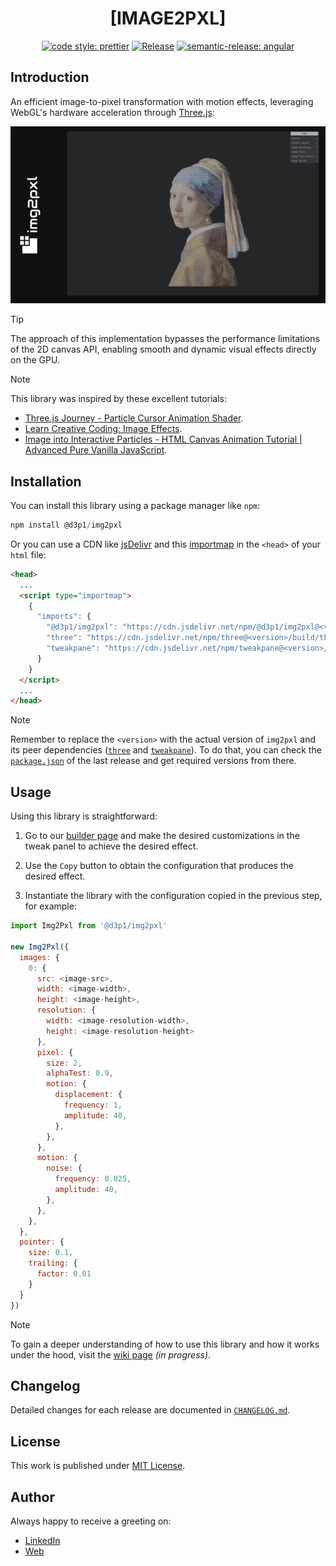 <div align=center>

# [IMAGE2PXL]

[![code style: prettier](https://img.shields.io/badge/code_style-prettier-ff69b4.svg)](https://github.com/prettier/prettier)
[![Release](https://github.com/d3p1/img2pxl/actions/workflows/release.yml/badge.svg)](https://github.com/d3p1/img2pxl/actions/workflows/release.yml)
[![semantic-release: angular](https://img.shields.io/badge/semantic--release-angular-e10079?logo=semantic-release)](https://github.com/semantic-release/semantic-release)

</div>

## Introduction

An efficient image-to-pixel transformation with motion effects, leveraging WebGL's hardware acceleration through [Three.js](https://threejs.org/):

<div align="center">

![Demo](https://raw.githubusercontent.com/d3p1/img2pxl/main/doc/media/demo.gif)

</div>

> [!TIP]
> The approach of this implementation bypasses the performance limitations of the 2D canvas API, enabling smooth and dynamic visual effects directly on the GPU.

> [!NOTE]
> This library was inspired by these excellent tutorials:
> - [Three.js Journey - Particle Cursor Animation Shader](https://threejs-journey.com/lessons/particles-cursor-animation-shader).
> - [Learn Creative Coding: Image Effects](https://www.youtube.com/watch?v=UeZ1pTg_nMo).
> - [Image into Interactive Particles - HTML Canvas Animation Tutorial | Advanced Pure Vanilla JavaScript](https://www.youtube.com/watch?v=afdHgwn1XCY). 


## Installation

You can install this library using a package manager like `npm`:

```javascript
npm install @d3p1/img2pxl
```

Or you can use a CDN like [jsDelivr](https://www.jsdelivr.com/) and this [importmap](https://developer.mozilla.org/en-US/docs/Web/HTML/Reference/Elements/script/type/importmap) in the `<head>` of your `html` file:

```html
<head>
  ...
  <script type="importmap">
    {
      "imports": {
        "@d3p1/img2pxl": "https://cdn.jsdelivr.net/npm/@d3p1/img2pxl@<version>/dist/img2pxl.min.js",
        "three": "https://cdn.jsdelivr.net/npm/three@<version>/build/three.module.min.js",
        "tweakpane": "https://cdn.jsdelivr.net/npm/tweakpane@<version>/dist/tweakpane.min.js"
      }
    }
  </script>
  ...
</head>
```

> [!NOTE]
> Remember to replace the `<version>` with the actual version of `img2pxl` and its peer dependencies ([`three`](https://github.com/mrdoob/three.js) and [`tweakpane`](https://github.com/cocopon/tweakpane)). To do that, you can check the [`package.json`](https://github.com/d3p1/img2pxl/blob/main/package.json) of the last release and get required versions from there.

## Usage

Using this library is straightforward:

1. Go to our [builder page](https://d3p1.github.io/img2pxl/) and make the desired customizations in the tweak panel to achieve the desired effect.

2. Use the `Copy` button to obtain the configuration that produces the desired effect.

3. Instantiate the library with the configuration copied in the previous step, for example:

```javascript
import Img2Pxl from '@d3p1/img2pxl'

new Img2Pxl({
  images: {
    0: {
      src: <image-src>,
      width: <image-width>,
      height: <image-height>,
      resolution: {
        width: <image-resolution-width>,
        height: <image-resolution-height>
      },
      pixel: {
        size: 2,
        alphaTest: 0.9,
        motion: {
          displacement: {
            frequency: 1,
            amplitude: 40,
          },
        },
      },
      motion: {
        noise: {
          frequency: 0.025,
          amplitude: 40,
        },
      },
    },
  },
  pointer: {
    size: 0.1,
    trailing: {
      factor: 0.01
    }
  }
})
```

> [!NOTE]
> To gain a deeper understanding of how to use this library and how it works under the hood, visit the [wiki page](https://github.com/d3p1/img2pxl/wiki) _(in progress)_.

## Changelog

Detailed changes for each release are documented in [`CHANGELOG.md`](./CHANGELOG.md).

## License

This work is published under [MIT License](./LICENSE).

## Author

Always happy to receive a greeting on:

- [LinkedIn](https://www.linkedin.com/in/cristian-marcelo-de-picciotto/)
- [Web](https://d3p1.dev/)